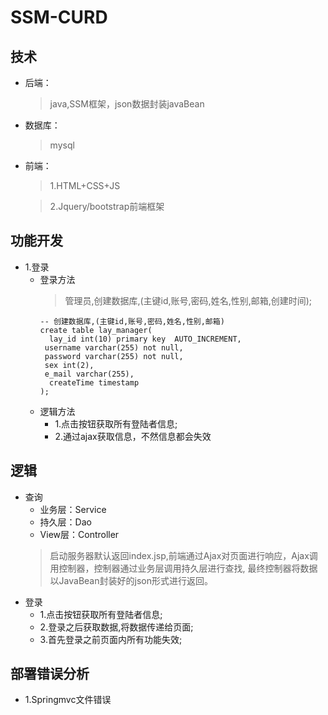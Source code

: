 # SSM-CURD
## 技术
+ 后端：
  >   java,SSM框架，json数据封装javaBean
+ 数据库：
  > mysql
+ 前端：
  > 1.HTML+CSS+JS
        
  > 2.Jquery/bootstrap前端框架
## 功能开发
+ 1.登录
     + 登录方法
       > 管理员,创建数据库,(主键id,账号,密码,姓名,性别,邮箱,创建时间);
       ```
       -- 创建数据库,(主键id,账号,密码,姓名,性别,邮箱)
       create table lay_manager(
         lay_id int(10) primary key  AUTO_INCREMENT,
       	username varchar(255) not null,
       	password varchar(255) not null,
       	sex int(2),
       	e_mail varchar(255),
         createTime timestamp	
       );

       ```
     + 逻辑方法
       + 1.点击按钮获取所有登陆者信息;
       + 2.通过ajax获取信息，不然信息都会失效
       
## 逻辑
+ 查询
  + 业务层：Service   
  + 持久层：Dao
  + View层：Controller
  > 启动服务器默认返回index.jsp,前端通过Ajax对页面进行响应，Ajax调用控制器，控制器通过业务层调用持久层进行查找,
    最终控制器将数据以JavaBean封装好的json形式进行返回。  
+ 登录 
   + 1.点击按钮获取所有登陆者信息;
   + 2.登录之后获取数据,将数据传递给页面;
   + 3.首先登录之前页面内所有功能失效;

## 部署错误分析
+ 1.Springmvc文件错误




